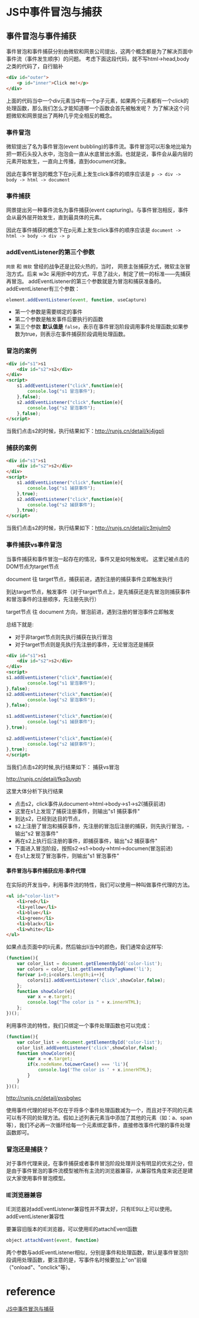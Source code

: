 # JS中事件冒泡与捕获
## 事件冒泡与事件捕获
事件冒泡和事件捕获分别由微软和网景公司提出，这两个概念都是为了解决页面中事件流（事件发生顺序）的问题。
考虑下面这段代码，就不写html->head,body之类的代码了，自行脑补
```html
<div id="outer">
    <p id="inner">Click me!</p>
</div>
```
上面的代码当中一个div元素当中有一个p子元素，如果两个元素都有一个click的处理函数，那么我们怎么才能知道哪一个函数会首先被触发呢？
为了解决这个问题微软和网景提出了两种几乎完全相反的概念。

### 事件冒泡
微软提出了名为事件冒泡(event bubbling)的事件流。事件冒泡可以形象地比喻为把一颗石头投入水中，泡泡会一直从水底冒出水面。也就是说，事件会从最内层的元素开始发生，一直向上传播，直到document对象。

因此在事件冒泡的概念下在p元素上发生click事件的顺序应该是 `p -> div -> body -> html -> document`

### 事件捕获
网景提出另一种事件流名为事件捕获(event capturing)。与事件冒泡相反，事件会从最外层开始发生，直到最具体的元素。

因此在事件捕获的概念下在p元素上发生click事件的顺序应该是 `document -> html -> body -> div -> p`

### addEventListener的第三个参数
`网景` 和 `微软` 曾经的战争还是比较火热的，当时， 网景主张捕获方式，微软主张冒泡方式。后来 w3c 采用折中的方式，平息了战火，制定了统一的标准——先捕获再冒泡。
addEventListener的第三个参数就是为冒泡和捕获准备的。
addEventListener有三个参数：
```js
element.addEventListener(event, function, useCapture)
```
- 第一个参数是需要绑定的事件
- 第二个参数是触发事件后要执行的函数
- 第三个参数 **默认值是** `false`，表示在事件冒泡阶段调用事件处理函数;如果参数为true，则表示在事件捕获阶段调用处理函数。

### 冒泡的案例
```html
<div id="s1">s1
    <div id="s2">s2</div>
</div>
<script>
    s1.addEventListener("click",function(e){
        console.log("s1 冒泡事件");
    },false);
    s2.addEventListener("click",function(e){
        console.log("s2 冒泡事件");
    },false);
</script>
```
当我们点击s2的时候，执行结果如下：http://runjs.cn/detail/kj4jgpli

### 捕获的案例
```html
<div id="s1">s1
    <div id="s2">s2</div>
</div>
<script>
    s1.addEventListener("click",function(e){
        console.log("s1 捕获事件");
    },true);
    s2.addEventListener("click",function(e){
        console.log("s2 捕获事件");
    },true);
</script>
```
当我们点击s2的时候，执行结果如下：http://runjs.cn/detail/c3mjulm0

### 事件捕获vs事件冒泡
当事件捕获和事件冒泡一起存在的情况，事件又是如何触发呢。
这里记被点击的DOM节点为target节点

document 往 target节点，捕获前进，遇到注册的捕获事件立即触发执行

到达target节点，触发事件（对于target节点上，是先捕获还是先冒泡则捕获事件和冒泡事件的注册顺序，先注册先执行）

target节点 往 document 方向，冒泡前进，遇到注册的冒泡事件立即触发

总结下就是:
- 对于非target节点则先执行捕获在执行冒泡
- 对于target节点则是先执行先注册的事件，无论冒泡还是捕获
  
```html
<div id="s1">s1
    <div id="s2">s2</div>
</div>
<script>
s1.addEventListener("click",function(e){
        console.log("s1 冒泡事件");         
},false);
s2.addEventListener("click",function(e){
        console.log("s2 冒泡事件");
},false);
        
s1.addEventListener("click",function(e){
        console.log("s1 捕获事件");
},true);
        
s2.addEventListener("click",function(e){
        console.log("s2 捕获事件");
},true);
</script>
```
当我们点击s2的时候,执行结果如下：
捕获vs冒泡

http://runjs.cn/detail/fkq3uyqh

这里大体分析下执行结果
- 点击s2，click事件从document->html->body->s1->s2(捕获前进)
- 这里在s1上发现了捕获注册事件，则输出"s1 捕获事件"
- 到达s2，已经到达目的节点，
- s2上注册了冒泡和捕获事件，先注册的冒泡后注册的捕获，则先执行冒泡，- 输出"s2 冒泡事件"
- 再在s2上执行后注册的事件，即捕获事件，输出"s2 捕获事件"
- 下面进入冒泡阶段，按照s2->s1->body->html->documen(冒泡前进)
- 在s1上发现了冒泡事件，则输出"s1 冒泡事件"

#### 事件冒泡与事件捕获应用:事件代理
在实际的开发当中，利用事件流的特性，我们可以使用一种叫做事件代理的方法。
```html
<ul id="color-list">
    <li>red</li>
    <li>yellow</li>
    <li>blue</li>
    <li>green</li>
    <li>black</li>
    <li>white</li>
</ul>
```
如果点击页面中的li元素，然后输出li当中的颜色，我们通常会这样写:
```js
(function(){
    var color_list = document.getElementById('color-list');
    var colors = color_list.getElementsByTagName('li');
    for(var i=0;i<colors.length;i++){                          
        colors[i].addEventListener('click',showColor,false);
    };
    function showColor(e){
        var x = e.target;
        console.log("The color is " + x.innerHTML);
    };
})();
```
利用事件流的特性，我们只绑定一个事件处理函数也可以完成：
```js
(function(){
    var color_list = document.getElementById('color-list');
    color_list.addEventListener('click',showColor,false);
    function showColor(e){
        var x = e.target;
        if(x.nodeName.toLowerCase() === 'li'){
            console.log('The color is ' + x.innerHTML);
        }
    }
})();
```
http://runjs.cn/detail/pvsbglwc

使用事件代理的好处不仅在于将多个事件处理函数减为一个，而且对于不同的元素可以有不同的处理方法。假如上述列表元素当中添加了其他的元素（如：a、span等），我们不必再一次循环给每一个元素绑定事件，直接修改事件代理的事件处理函数即可。

### 冒泡还是捕获？
对于事件代理来说，在事件捕获或者事件冒泡阶段处理并没有明显的优劣之分，但是由于事件冒泡的事件流模型被所有主流的浏览器兼容，从兼容性角度来说还是建议大家使用事件冒泡模型。

### IE浏览器兼容
IE浏览器对addEventListener兼容性并不算太好，只有IE9以上可以使用。
addEventListener兼容性

要兼容旧版本的IE浏览器，可以使用IE的attachEvent函数
```js
object.attachEvent(event, function)
```
两个参数与addEventListener相似，分别是事件和处理函数，默认是事件冒泡阶段调用处理函数，要注意的是，写事件名时候要加上"on"前缀（"onload"、"onclick"等）。

# reference
[JS中事件冒泡与捕获](https://segmentfault.com/a/1190000005654451)

